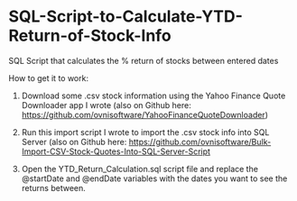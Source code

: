 # SQL-Script-to-Calculate-YTD-Return-of-Stock-Info
SQL Script that calculates the % return of stocks between entered dates

How to get it to work:

1. Download some .csv stock information using the Yahoo Finance Quote Downloader app I wrote (also on Github here: https://github.com/ovnisoftware/YahooFinanceQuoteDownloader)

2. Run this import script I wrote to import the .csv stock info into SQL Server (also on Github here: https://github.com/ovnisoftware/Bulk-Import-CSV-Stock-Quotes-Into-SQL-Server-Script

3. Open the YTD_Return_Calculation.sql script file and replace the @startDate and @endDate variables with the dates you want to see the returns between.
